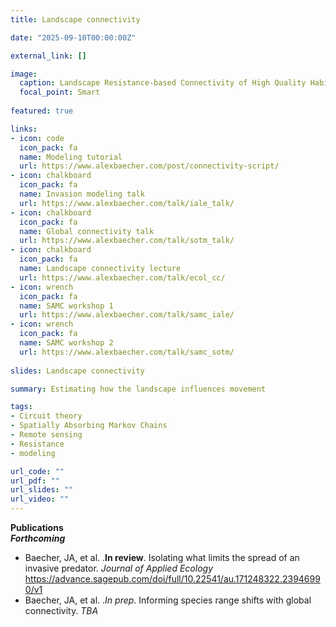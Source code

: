 ```yaml
---
title: Landscape connectivity

date: "2025-09-10T00:00:00Z"

external_link: []

image:
  caption: Landscape Resistance-based Connectivity of High Quality Habitat in the Southeastern USA
  focal_point: Smart
  
featured: true  

links:
- icon: code
  icon_pack: fa
  name: Modeling tutorial
  url: https://www.alexbaecher.com/post/connectivity-script/
- icon: chalkboard
  icon_pack: fa
  name: Invasion modeling talk
  url: https://www.alexbaecher.com/talk/iale_talk/
- icon: chalkboard
  icon_pack: fa
  name: Global connectivity talk
  url: https://www.alexbaecher.com/talk/sotm_talk/
- icon: chalkboard
  icon_pack: fa
  name: Landscape connectivity lecture
  url: https://www.alexbaecher.com/talk/ecol_cc/
- icon: wrench
  icon_pack: fa
  name: SAMC workshop 1
  url: https://www.alexbaecher.com/talk/samc_iale/
- icon: wrench
  icon_pack: fa
  name: SAMC workshop 2
  url: https://www.alexbaecher.com/talk/samc_sotm/
  
slides: Landscape connectivity

summary: Estimating how the landscape influences movement

tags:
- Circuit theory
- Spatially Absorbing Markov Chains
- Remote sensing
- Resistance
- modeling

url_code: ""
url_pdf: ""
url_slides: ""
url_video: ""
---
```


**Publications**  
***Forthcoming***  
- Baecher, JA, et al. .**In review**. Isolating what limits the spread of an invasive predator. *Journal of Applied Ecology* https://advance.sagepub.com/doi/full/10.22541/au.171248322.23946990/v1 
- Baecher, JA, et al. .*In prep*. Informing species range shifts with global connectivity. *TBA* 
